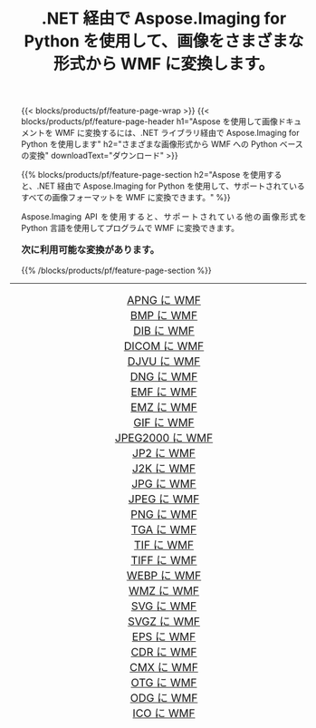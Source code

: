 ﻿---
title: .NET 経由で Aspose.Imaging for Python を使用して、画像をさまざまな形式から WMF に変換します。 
weight: 3920
url: /ja/python-net/conversion/to/wmf/ 
lang: ja
langdirlevel: 2
locales: zh-hans,ja,it,ru,de,es,fr,nl,id,lt,pl,pt,vi,tr,ko,zh-hant,ar,hi,th,sv,cs,uk,he
description: .NET ライブラリ経由で Aspose.Imaging for Python を使用して、さまざまな形式から WMF に変換できます。
---

{{< blocks/products/pf/feature-page-wrap >}}
{{< blocks/products/pf/feature-page-header h1="Aspose を使用して画像ドキュメントを WMF に変換するには、.NET ライブラリ経由で Aspose.Imaging for Python を使用します" h2="さまざまな画像形式から WMF への Python ベースの変換" downloadText="ダウンロード" >}}


{{% blocks/products/pf/feature-page-section  h2="Aspose を使用すると、.NET 経由で Aspose.Imaging for Python を使用して、サポートされているすべての画像フォーマットを WMF に変換できます。" %}}
<p align=justify>Aspose.Imaging API を使用すると、サポートされている他の画像形式を Python 言語を使用してプログラムで WMF に変換できます。</p>
<h3 style="margin-top:16px;">
次に利用可能な変換があります。
</h3>
{{% /blocks/products/pf/feature-page-section %}}
<div class="container-fluid productfamilypage bg-gray">
    <div class="convertypes bg-gray agp-content section">
        <div class="container">
		<hr style="margin-left:-20px;"/>
		<div class="row other-converters" style="gap: 10px;font-size: 19px;text-align:center;">
		    <div class='col-md-3 other-converter remove-lp remove-rp'><a href="/imaging/ja/python-net/conversion/apng-to-wmf/" style="padding:15px;">APNG に WMF</a></div>
<div class='col-md-3 other-converter remove-lp remove-rp'><a href="/imaging/ja/python-net/conversion/bmp-to-wmf/" style="padding:15px;">BMP に WMF</a></div>
<div class='col-md-3 other-converter remove-lp remove-rp'><a href="/imaging/ja/python-net/conversion/dib-to-wmf/" style="padding:15px;">DIB に WMF</a></div>
<div class='col-md-3 other-converter remove-lp remove-rp'><a href="/imaging/ja/python-net/conversion/dicom-to-wmf/" style="padding:15px;">DICOM に WMF</a></div>
<div class='col-md-3 other-converter remove-lp remove-rp'><a href="/imaging/ja/python-net/conversion/djvu-to-wmf/" style="padding:15px;">DJVU に WMF</a></div>
<div class='col-md-3 other-converter remove-lp remove-rp'><a href="/imaging/ja/python-net/conversion/dng-to-wmf/" style="padding:15px;">DNG に WMF</a></div>
<div class='col-md-3 other-converter remove-lp remove-rp'><a href="/imaging/ja/python-net/conversion/emf-to-wmf/" style="padding:15px;">EMF に WMF</a></div>
<div class='col-md-3 other-converter remove-lp remove-rp'><a href="/imaging/ja/python-net/conversion/emz-to-wmf/" style="padding:15px;">EMZ に WMF</a></div>
<div class='col-md-3 other-converter remove-lp remove-rp'><a href="/imaging/ja/python-net/conversion/gif-to-wmf/" style="padding:15px;">GIF に WMF</a></div>
<div class='col-md-3 other-converter remove-lp remove-rp'><a href="/imaging/ja/python-net/conversion/jpeg2000-to-wmf/" style="padding:15px;">JPEG2000 に WMF</a></div>
<div class='col-md-3 other-converter remove-lp remove-rp'><a href="/imaging/ja/python-net/conversion/jp2-to-wmf/" style="padding:15px;">JP2 に WMF</a></div>
<div class='col-md-3 other-converter remove-lp remove-rp'><a href="/imaging/ja/python-net/conversion/j2k-to-wmf/" style="padding:15px;">J2K に WMF</a></div>
<div class='col-md-3 other-converter remove-lp remove-rp'><a href="/imaging/ja/python-net/conversion/jpg-to-wmf/" style="padding:15px;">JPG に WMF</a></div>
<div class='col-md-3 other-converter remove-lp remove-rp'><a href="/imaging/ja/python-net/conversion/jpeg-to-wmf/" style="padding:15px;">JPEG に WMF</a></div>
<div class='col-md-3 other-converter remove-lp remove-rp'><a href="/imaging/ja/python-net/conversion/png-to-wmf/" style="padding:15px;">PNG に WMF</a></div>
<div class='col-md-3 other-converter remove-lp remove-rp'><a href="/imaging/ja/python-net/conversion/tga-to-wmf/" style="padding:15px;">TGA に WMF</a></div>
<div class='col-md-3 other-converter remove-lp remove-rp'><a href="/imaging/ja/python-net/conversion/tif-to-wmf/" style="padding:15px;">TIF に WMF</a></div>
<div class='col-md-3 other-converter remove-lp remove-rp'><a href="/imaging/ja/python-net/conversion/tiff-to-wmf/" style="padding:15px;">TIFF に WMF</a></div>
<div class='col-md-3 other-converter remove-lp remove-rp'><a href="/imaging/ja/python-net/conversion/webp-to-wmf/" style="padding:15px;">WEBP に WMF</a></div>
<div class='col-md-3 other-converter remove-lp remove-rp'><a href="/imaging/ja/python-net/conversion/wmz-to-wmf/" style="padding:15px;">WMZ に WMF</a></div>
<div class='col-md-3 other-converter remove-lp remove-rp'><a href="/imaging/ja/python-net/conversion/svg-to-wmf/" style="padding:15px;">SVG に WMF</a></div>
<div class='col-md-3 other-converter remove-lp remove-rp'><a href="/imaging/ja/python-net/conversion/svgz-to-wmf/" style="padding:15px;">SVGZ に WMF</a></div>
<div class='col-md-3 other-converter remove-lp remove-rp'><a href="/imaging/ja/python-net/conversion/eps-to-wmf/" style="padding:15px;">EPS に WMF</a></div>
<div class='col-md-3 other-converter remove-lp remove-rp'><a href="/imaging/ja/python-net/conversion/cdr-to-wmf/" style="padding:15px;">CDR に WMF</a></div>
<div class='col-md-3 other-converter remove-lp remove-rp'><a href="/imaging/ja/python-net/conversion/cmx-to-wmf/" style="padding:15px;">CMX に WMF</a></div>
<div class='col-md-3 other-converter remove-lp remove-rp'><a href="/imaging/ja/python-net/conversion/otg-to-wmf/" style="padding:15px;">OTG に WMF</a></div>
<div class='col-md-3 other-converter remove-lp remove-rp'><a href="/imaging/ja/python-net/conversion/odg-to-wmf/" style="padding:15px;">ODG に WMF</a></div>
<div class='col-md-3 other-converter remove-lp remove-rp'><a href="/imaging/ja/python-net/conversion/ico-to-wmf/" style="padding:15px;">ICO に WMF</a></div>
                </div>
        </div>
    </div>
</div>
<br/>

